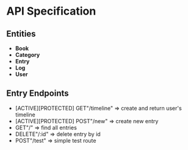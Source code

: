 # API Specification

## Entities
- **Book**
- **Category**
- **Entry**
- **Log**
- **User**

## Entry Endpoints
 - [ACTIVE][PROTECTED] GET"/timeline" => create and return user's timeline
 - [ACTIVE][PROTECTED] POST"/new" => create new entry
 - GET"/" => find all entries
 - DELETE"/:id" => delete entry by id
 - POST"/test" => simple test route
